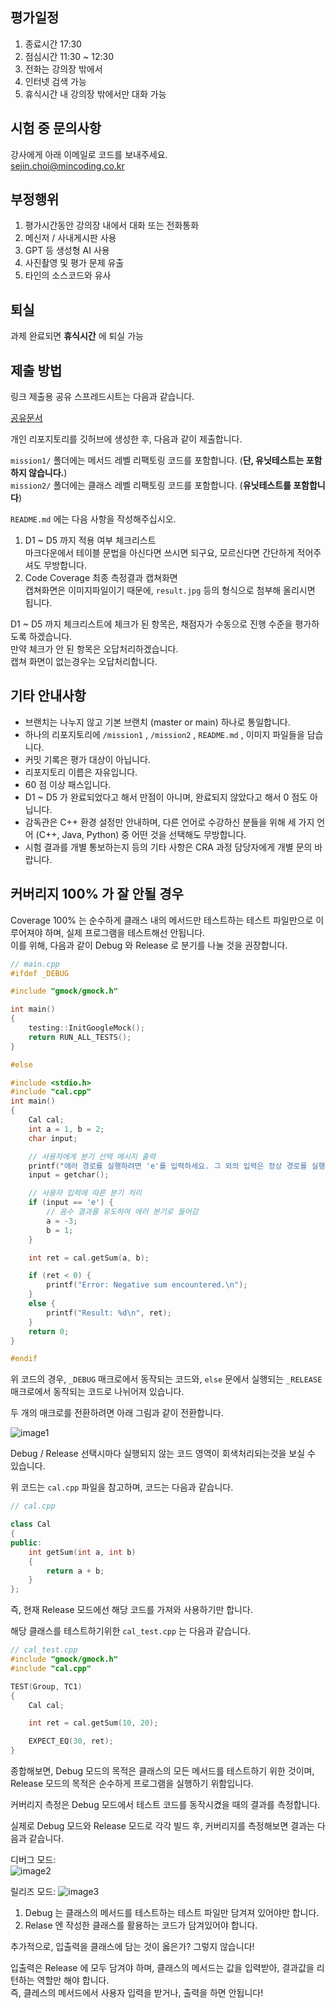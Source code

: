 ## 평가일정  
1. 종료시간 17:30  
2. 점심시간 11:30 ~ 12:30  
3. 전화는 강의장 밖에서  
4. 인터넷 검색 가능  
5. 휴식시간 내 강의장 밖에서만 대화 가능  


## 시험 중 문의사항  
강사에게 아래 이메일로 코드를 보내주세요.  
sejin.choi@mincoding.co.kr  


## 부정행위  
1. 평가시간동안 강의장 내에서 대화 또는 전화통화  
2. 메신저 / 사내게시판 사용  
3. GPT 등 생성형 AI 사용  
4. 사진촬영 및 평가 문제 유출  
5. 타인의 소스코드와 유사  


## 퇴실  
과제 완료되면 **휴식시간** 에 퇴실 가능  


## 제출 방법  
링크 제출용 공유 스프레드시트는 다음과 같습니다.  

[공유문서](https://docs.google.com/spreadsheets/d/1JRfbjxYtQmWU1GQI4GQXYGqM0PpPs8DaeYZjWJv5CIA/edit?usp=sharing)  


개인 리포지토리를 깃허브에 생성한 후, 다음과 같이 제출합니다.  


`mission1/` 폴더에는 메서드 레벨 리팩토링 코드를 포함합니다. (**단, 유닛테스트는 포함하지 않습니다.**)  
`mission2/` 폴더에는 클래스 레벨 리팩토링 코드를 포함합니다. (**유닛테스트를 포함합니다**) 


`README.md` 에는 다음 사항을 작성해주십시오.  
1. D1 ~ D5 까지 적용 여부 체크리스트  
마크다운에서 테이블 문법을 아신다면 쓰시면 되구요, 모르신다면 간단하게 적어주셔도 무방합니다.  
2. Code Coverage 최종 측정결과 캡쳐화면  
캡쳐화면은 이미지파일이기 때문에, `result.jpg` 등의 형식으로 첨부해 올리시면 됩니다.  


D1 ~ D5 까지 체크리스트에 체크가 된 항목은, 채점자가 수동으로 진행 수준을 평가하도록 하겠습니다.  
만약 체크가 안 된 항목은 오답처리하겠습니다.  
캡쳐 화면이 없는경우는 오답처리합니다.  


## 기타 안내사항  
- 브랜치는 나누지 않고 기본 브랜치 (master or main) 하나로 통일합니다.  
- 하나의 리포지토리에 `/mission1` , `/mission2` , `README.md` , 이미지 파일들을 담습니다.  
- 커밋 기록은 평가 대상이 아닙니다.  
- 리포지토리 이름은 자유입니다.  
- 60 점 이상 패스입니다.  
- D1 ~ D5 가 완료되었다고 해서 만점이 아니며, 완료되지 않았다고 해서 0 점도 아닙니다.  
- 감독관은 C++ 환경 설정만 안내하며, 다른 언어로 수강하신 분들을 위해 세 가지 언어 (C++, Java, Python) 중 어떤 것을 선택해도 무방합니다.  
- 시험 결과를 개별 통보하는지 등의 기타 사항은 CRA 과정 담당자에게 개별 문의 바랍니다.  


## 커버리지 100% 가 잘 안될 경우  

Coverage 100% 는 순수하게 클래스 내의 메서드만 테스트하는 테스트 파일만으로 이루어져야 하며, 실제 프로그램을 테스트해선 안됩니다.  
이를 위해, 다음과 같이 Debug 와 Release 로 분기를 나눌 것을 권장합니다.  

```cpp
// main.cpp
#ifdef _DEBUG

#include "gmock/gmock.h"

int main()
{
	testing::InitGoogleMock();
	return RUN_ALL_TESTS();
}

#else

#include <stdio.h>
#include "cal.cpp"
int main()
{
    Cal cal;
    int a = 1, b = 2;
    char input;

    // 사용자에게 분기 선택 메시지 출력
    printf("에러 경로를 실행하려면 'e'를 입력하세요. 그 외의 입력은 정상 경로를 실행합니다: ");
    input = getchar();

    // 사용자 입력에 따른 분기 처리
    if (input == 'e') {
        // 음수 결과를 유도하여 에러 분기로 들어감
        a = -3;
        b = 1;
    }

    int ret = cal.getSum(a, b);

    if (ret < 0) {
        printf("Error: Negative sum encountered.\n");
    }
    else {
        printf("Result: %d\n", ret);
    }
    return 0;
}

#endif
```

위 코드의 경우, `_DEBUG` 매크로에서 동작되는 코드와, `else` 문에서 실행되는 `_RELEASE` 매크로에서 동작되는 코드로 나뉘어져 있습니다.  

두 개의 매크로를 전환하려면 아래 그림과 같이 전환합니다.  

![image1](./imgs/image1.jpg)  

Debug / Release 선택시마다 실행되지 않는 코드 영역이 회색처리되는것을 보실 수 있습니다.  

위 코드는 `cal.cpp` 파일을 참고하며, 코드는 다음과 같습니다.  

```cpp
// cal.cpp

class Cal
{
public:
	int getSum(int a, int b)
	{
		return a + b;
	}
};
```

즉, 현재 Release 모드에선 해당 코드를 가져와 사용하기만 합니다.  

해당 클래스를 테스트하기위한 `cal_test.cpp` 는 다음과 같습니다.  

```cpp
// cal_test.cpp
#include "gmock/gmock.h"
#include "cal.cpp"

TEST(Group, TC1)
{
	Cal cal;

	int ret = cal.getSum(10, 20);

	EXPECT_EQ(30, ret);
}
```

종합해보면, Debug 모드의 목적은 클래스의 모든 메서드를 테스트하기 위한 것이며, Release 모드의 목적은 순수하게 프로그램을 실행하기 위함입니다.  

커버리지 측정은 Debug 모드에서 테스트 코드를 동작시켰을 때의 결과를 측정합니다.

실제로 Debug 모드와 Release 모드로 각각 빌드 후, 커버리지를 측정해보면 결과는 다음과 같습니다.  

디버그 모드:  
![image2](./imgs/image2.jpg)

릴리즈 모드:
![image3](./imgs/image3.jpg)  


1. Debug 는 클래스의 메서드를 테스트하는 테스트 파일만 담겨져 있어야만 합니다.  
2. Relase 엔 작성한 클래스를 활용하는 코드가 담겨있어야 합니다.  

추가적으로, 입출력을 클래스에 담는 것이 옳은가? 그렇지 않습니다!  

입출력은 Release 에 모두 담겨야 하며, 클래스의 메서드는 값을 입력받아, 결과값을 리턴하는 역할만 해야 합니다.  
즉, 클레스의 메서드에서 사용자 입력을 받거나, 출력을 하면 안됩니다!  

